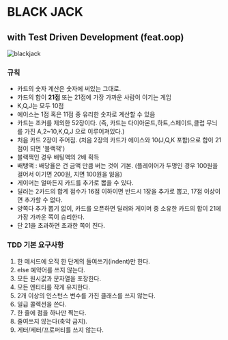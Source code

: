 # BLACK JACK 
## with Test Driven Development (feat.oop)

![blackjack](/img/blackjack.jpg)

### 규칙
- 카드의 숫자 계산은 숫자에 써있는 그대로. 
- 카드의 합이 **21점** 또는 21점에 가장 가까운 사람이 이기는 게임
- K,Q,J는 모두 10점
- 에이스는 1점 혹은 11점 중 유리한 숫자로 계산할 수 있음
- 카드는 조커를 제외한 52장이다. (즉, 카드는 다이아몬드,하트,스페이드,클럽 무늬를 가진 A,2~10,K,Q,J 으로 이루어져있다.)
- 처음 카드 2장이 주어짐. (처음 2장의 카드가 에이스와 10(J,Q,K 포함)으로 합이 21점이 되면 '블랙잭')
- 블랙잭인 경우 배팅액의 2배 획득
- 배탱액 : 배당율은 건 금액 만큼 버는 것이 기본. (플레이어가 두명인 경우 100원을 걸어서 이기면 200원, 지면 100원을 잃음)
- 게이머는 얼마든지 카드를 추가로 뽑을 수 있다.
- 딜러는 2카드의 합계 점수가 16점 이하이면 반드시 1장을 추가로 뽑고, 17점 이상이면 추가할 수 없다.
- 양쪽다 추가 뽑기 없이, 카드를 오픈하면 딜러와 게이머 중 소유한 카드의 합이 21에 가장 가까운 쪽이 승리한다.
- 단 21을 초과하면 초과한 쪽이 진다.


### TDD 기본 요구사항

1. 한 메서드에 오직 한 단계의 들여쓰기(indent)만 한다.
1. else 예약어를 쓰지 않는다.
1. 모든 원시값과 문자열을 포장한다.
1. 모든 엔티티를 작게 유지한다.
1. 2개 이상의 인스턴스 변수를 가진 클래스를 쓰지 않는다.
1. 일급 콜렉션을 쓴다.
1. 한 줄에 점을 하나만 찍는다.
1. 줄여쓰지 않는다(축약 금지).
1. 게터/세터/프로퍼티를 쓰지 않는다.


